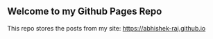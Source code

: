 ## Welcome to my Github Pages Repo
This repo stores the posts from my site: https://abhishek-raj.github.io
